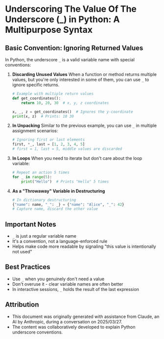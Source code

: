 # Underscoring The Value Of The Underscore (_) in Python: A Multipurpose Syntax

## Basic Convention: Ignoring Returned Values

In Python, the underscore `_` is a valid variable name with special conventions:

1. **Discarding Unused Values**
   When a function or method returns multiple values, but you're only interested in some of them, you can use `_` to ignore specific returns.

   ```python
   # Example with multiple return values
   def get_coordinates():
       return 10, 20, 30  # x, y, z coordinates

   x, _, z = get_coordinates()  # Ignores the y-coordinate
   print(x, z)  # Prints: 10 30
   ```

2. **In Unpacking**
   Similar to the previous example, you can use `_` in multiple assignment scenarios:

   ```python
   # Ignoring first or last elements
   first, *_, last = [1, 2, 3, 4, 5]
   # first = 1, last = 5, middle values are discarded
   ```

3. **In Loops**
   When you need to iterate but don't care about the loop variable:

   ```python
   # Repeat an action 5 times
   for _ in range(5):
       print("Hello")  # Prints "Hello" 5 times
   ```

4. **As a "Throwaway" Variable in Destructuring**
   ```python
   # In dictionary destructuring
   {"name": name, "_": _} = {"name": "Alice", "_": 42}
   # Capture name, discard the other value
   ```

## Important Notes
- `_` is just a regular variable name
- It's a convention, not a language-enforced rule
- Helps make code more readable by signaling "this value is intentionally not used"

## Best Practices
- Use `_` when you genuinely don't need a value
- Don't overuse it - clear variable names are often better
- In interactive sessions, `_` holds the result of the last expression

## Attribution
- This document was originally generated with assistance from Claude, an AI by Anthropic, during a conversation on 2025/03/27.
- The content was collaboratively developed to explain Python underscore conventions.
